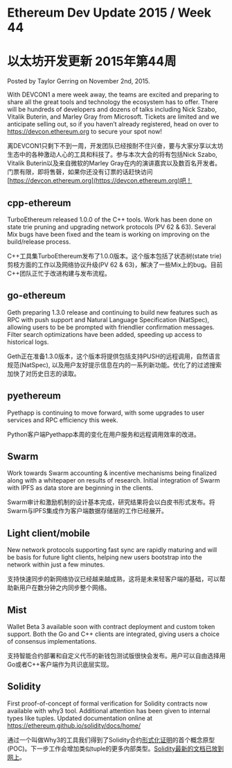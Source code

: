 # Ethereum Dev Update 2015 / Week 44
# 以太坊开发更新 2015年第44周

Posted by Taylor Gerring on November 2nd, 2015.

With DEVCON1 a mere week away, the teams are excited and preparing to share all the great tools and technology the ecosystem has to offer. There will be hundreds of developers and dozens of talks including Nick Szabo, Vitalik Buterin, and Marley Gray from Microsoft. Tickets are limited and we anticipate selling out, so if you haven’t already registered, head on over to https://devcon.ethereum.org to secure your spot now!

离DEVCON1只剩下不到一周，开发团队已经按耐不住兴奋，要与大家分享以太坊生态中的各种激动人心的工具和科技了。参与本次大会的将有包括Nick Szabo, Vitalik Buterin以及来自微软的Marley Gray在内的演讲嘉宾以及数百名开发者。门票有限，即将售磬，如果你还没有订票的话赶快访问[https://devcon.ethereum.org](https://devcon.ethereum.org)吧！

## cpp-ethereum

TurboEthereum released 1.0.0 of the C++ tools. Work has been done on state trie pruning and upgrading network protocols (PV 62 & 63). Several Mix bugs have been fixed and the team is working on improving on the build/release process.

C++工具集TurboEthereum发布了1.0.0版本。这个版本包括了状态树(state trie)剪枝方面的工作以及网络协议升级(PV 62 & 63)，解决了一些Mix上的bug。目前C++团队正忙于改进构建与发布流程。

## go-ethereum

Geth preparing 1.3.0 release and continuing to build new features such as RPC with push support and Natural Language Specification (NatSpec), allowing users to be be prompted with friendlier confirmation messages. Filter search optimizations have been added, speeding up access to historical logs.

Geth正在准备1.3.0版本，这个版本将提供包括支持PUSH的远程调用，自然语言规范(NatSpec), 以及用户友好提示信息在内的一系列新功能。优化了的过滤搜索加快了对历史日志的读取。

## pyethereum

Pyethapp is continuing to move forward, with some upgrades to user services and RPC efficiency this week.

Python客户端Pyethapp本周的变化在用户服务和远程调用效率的改进。

## Swarm

Work towards Swarm accounting & incentive mechanisms being finalized along with a whitepaper on results of research. Initial integration of Swarm with IPFS as data store are beginning in the clients.

Swarm审计和激励机制的设计基本完成，研究结果将会以白皮书形式发布。将Swarm与IPFS集成作为客户端数据存储层的工作已经展开。

## Light client/mobile

New network protocols supporting fast sync are rapidly maturing and will be basis for future light clients, helping new users bootstrap into the network within just a few minutes.

支持快速同步的新网络协议已经越来越成熟，这将是未来轻客户端的基础，可以帮助新用户在数分钟之内同步整个网络。

## Mist

Wallet Beta 3 available soon with contract deployment and custom token support. Both the Go and C++ clients are integrated, giving users a choice of consensus implementations.

支持智能合约部署和自定义代币的新钱包测试版很快会发布。用户可以自由选择用Go或者C++客户端作为共识底层实现。

## Solidity

First proof-of-concept of formal verification for Solidity contracts now available with why3 tool. Additional attention has been given to internal types like tuples. Updated documentation online at https://ethereum.github.io/solidity/docs/home/

通过一个叫做Why3的工具我们得到了Solidity合约[形式化证明](https://forum.ethereum.org/discussion/3779/formal-verification-for-solidity-contracts)的首个概念原型(POC)。下一步工作会增加类似tuple的更多内部类型。[Solidity最新的文档已放到网上](https://ethereum.github.io/solidity/docs/home/)。
